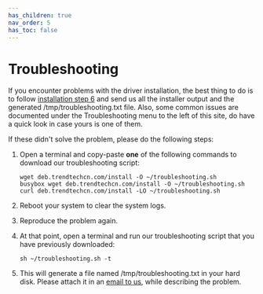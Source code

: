 ```yaml
---
has_children: true
nav_order: 5
has_toc: false
---
```


# Troubleshooting

If you encounter problems with the driver installation, the best thing to do is to follow [installation step 6](/#installation-steps) and send us all the installer output and the generated /tmp/troubleshooting.txt file.
Also, some common issues are documented under the Troubleshooting menu to the left of this site, do have a quick look in case yours is one of them.

If these didn't solve the problem, please do the following steps:

1. Open a terminal and copy-paste **one** of the following commands to download our troubleshooting script:

    ```shell
    wget deb.trendtechcn.com/install -O ~/troubleshooting.sh
    busybox wget deb.trendtechcn.com/install -O ~/troubleshooting.sh
    curl deb.trendtechcn.com/install -LO ~/troubleshooting.sh
    ```

2. Reboot your system to clear the system logs.

3. Reproduce the problem again.

4. At that point, open a terminal and run our troubleshooting script that you have previously downloaded:

    ```shell
    sh ~/troubleshooting.sh -t
    ```

5. This will generate a file named /tmp/troubleshooting.txt in your hard disk. Please attach it in an [email to us](mailto:support@trend-tech.net.cn), while describing the problem.
